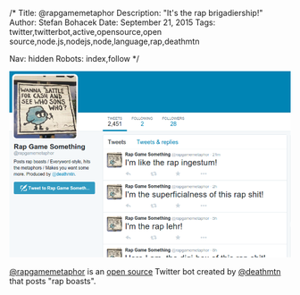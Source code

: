 /*
Title: @rapgamemetaphor
Description: "It's the rap brigadiership!"
Author: Stefan Bohacek
Date: September 21, 2015
Tags: twitter,twitterbot,active,opensource,open source,node.js,nodejs,node,language,rap,deathmtn

Nav: hidden
Robots: index,follow
*/

[![](/content/bots/twitterbots/images/rapgamemetaphor.png)](https://twitter.com/rapgamemetaphor)

[@rapgamemetaphor](https://twitter.com/rapgamemetaphor) is an [open source](https://github.com/jimkang/rapgamemetaphor) Twitter bot created by [@deathmtn](https://twitter.com/deathmtn) that posts "rap boasts".
